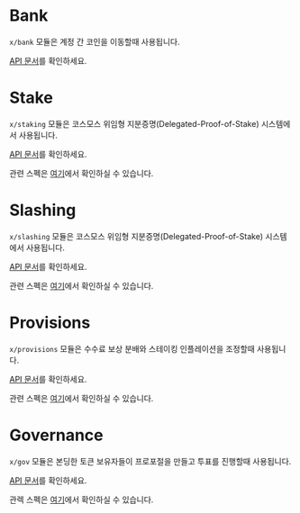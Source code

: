 # Bank

`x/bank` 모듈은 계정 간 코인을 이동할때 사용됩니다.

[API 문서](https://godoc.org/github.com/cosmos/cosmos-sdk/x/bank)를 확인하세요.

# Stake

`x/staking` 모듈은 코스모스 위임형 지분증명(Delegated-Proof-of-Stake) 시스템에서 사용됩니다.

[API 문서](https://godoc.org/github.com/cosmos/cosmos-sdk/x/staking)를 확인하세요.

관련 스펙은 [여기](https://github.com/cosmos/cosmos-sdk/tree/develop/docs/spec/staking)에서 확인하실 수 있습니다.


# Slashing

`x/slashing` 모듈은 코스모스 위임형 지분증명(Delegated-Proof-of-Stake) 시스템에서 사용됩니다.

[API 문서](https://godoc.org/github.com/cosmos/cosmos-sdk/x/slashing)를 확인하세요.

관련 스펙은 [여기](https://github.com/cosmos/cosmos-sdk/tree/develop/docs/spec/slashing)에서 확인하실 수 있습니다.

# Provisions

`x/provisions` 모듈은 수수료 보상 분배와 스테이킹 인플레이션을 조정할때 사용됩니다.

[API 문서](https://godoc.org/github.com/cosmos/cosmos-sdk/x/provisions)를 확인하세요.

관련 스펙은 [여기](https://github.com/cosmos/cosmos-sdk/tree/develop/docs/spec/provisions)에서 확인하실 수 있습니다.

# Governance

`x/gov` 모듈은 본딩한 토큰 보유자들이 프로포절을 만들고 투표를 진행할때 사용됩니다.

[API 문서](https://godoc.org/github.com/cosmos/cosmos-sdk/x/gov)를 확인하세요.

관렉 스펙은 [여기](https://github.com/cosmos/cosmos-sdk/tree/develop/docs/spec/governance)에서 확인하실 수 있습니다.
